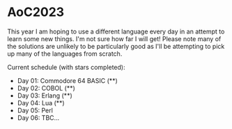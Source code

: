 # AoC2023

This year I am hoping to use a different language every day in an attempt to learn some new things.  I'm not sure how far I will get!
Please note many of the solutions are unlikely to be particularly good as I'll be attempting to pick up many of the languages from scratch.

Current schedule (with stars completed):
* Day 01: Commodore 64 BASIC (**)
* Day 02: COBOL (**)
* Day 03: Erlang (**)
* Day 04: Lua (**)
* Day 05: Perl
* Day 06: TBC...
